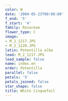 ```yaml
---
color: W
date: '2004-05-23T00:00:00'
f_end: '5'
f_start: '4'
family: Rosaceae
flower_type: C
image:
- M_2_1217.JPG
- M_2_1220.JPG
latin: Potentilla alba
lead: M_2_1217.JPG
lead_sample: false
name: index.en
order: Potentilla
parallel: false
petals: '5'
petals_joined: false
star_shape: false
title: White Cinquefoil
---
```

